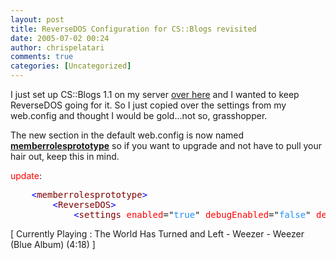 ```yaml
---
layout: post
title: ReverseDOS Configuration for CS::Blogs revisited
date: 2005-07-02 00:24
author: chrispelatari
comments: true
categories: [Uncategorized]
---
```

<p>I just set up CS::Blogs 1.1 on my server <a href="/blog">over here</a> and I wanted to keep 
ReverseDOS going for it. So I just copied over the settings from my web.config 
and thought I would be gold...not so, grasshopper.</p>
<p>The new section in the default web.config is now named 
<strong><u>memberrolesprototype</u></strong> so if you want to upgrade and 
not have to pull your hair out, keep this in mind.</p>
<p><font color="red">update</font>:</p><pre>	<span style="color:blue;">&lt;</span><span style="color:maroon;">memberrolesprototype</span><span style="color:blue;">&gt;</span>
		<span style="color:blue;">&lt;</span><span style="color:maroon;">ReverseDOS</span><span style="color:blue;">&gt;</span>
			<span style="color:blue;">&lt;</span><span style="color:maroon;">settings</span> <span style="color:red;">enabled</span>="<span style="color:dodgerblue;">true</span>" <span style="color:red;">debugEnabled</span>="<span style="color:dodgerblue;">false</span>" <span style="color:red;">debugKey="oink</span>=225678" <span style="color:red;">hideExceptions</span>="<span style="color:dodgerblue;">true</span>" /<span style="color:blue;">&gt;</span></pre>
<p class="media">[ Currently Playing : The World Has Turned and Left - Weezer - 
Weezer (Blue Album) (4:18) ]</p>
